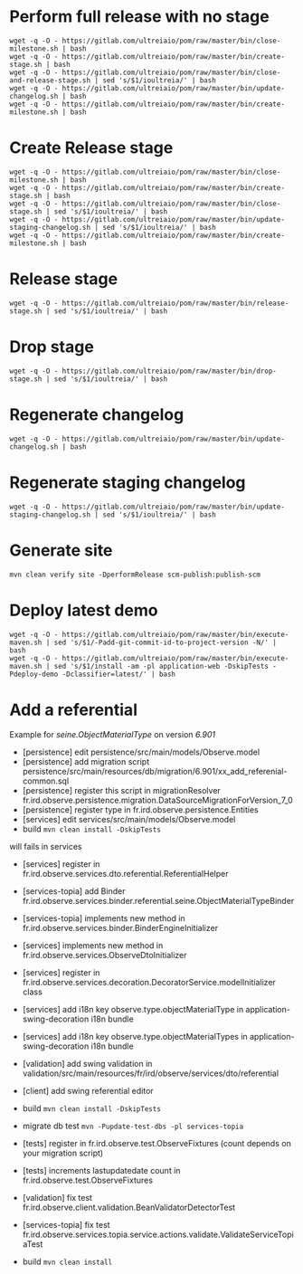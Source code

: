 # Perform full release with no stage

```
wget -q -O - https://gitlab.com/ultreiaio/pom/raw/master/bin/close-milestone.sh | bash
wget -q -O - https://gitlab.com/ultreiaio/pom/raw/master/bin/create-stage.sh | bash
wget -q -O - https://gitlab.com/ultreiaio/pom/raw/master/bin/close-and-release-stage.sh | sed 's/$1/ioultreia/' | bash
wget -q -O - https://gitlab.com/ultreiaio/pom/raw/master/bin/update-changelog.sh | bash
wget -q -O - https://gitlab.com/ultreiaio/pom/raw/master/bin/create-milestone.sh | bash
```

# Create Release stage

```
wget -q -O - https://gitlab.com/ultreiaio/pom/raw/master/bin/close-milestone.sh | bash
wget -q -O - https://gitlab.com/ultreiaio/pom/raw/master/bin/create-stage.sh | bash
wget -q -O - https://gitlab.com/ultreiaio/pom/raw/master/bin/close-stage.sh | sed 's/$1/ioultreia/' | bash
wget -q -O - https://gitlab.com/ultreiaio/pom/raw/master/bin/update-staging-changelog.sh | sed 's/$1/ioultreia/' | bash
wget -q -O - https://gitlab.com/ultreiaio/pom/raw/master/bin/create-milestone.sh | bash
```

# Release stage

``` 
wget -q -O - https://gitlab.com/ultreiaio/pom/raw/master/bin/release-stage.sh | sed 's/$1/ioultreia/' | bash
```

# Drop stage

```
wget -q -O - https://gitlab.com/ultreiaio/pom/raw/master/bin/drop-stage.sh | sed 's/$1/ioultreia/' | bash
```

# Regenerate changelog

``` 
wget -q -O - https://gitlab.com/ultreiaio/pom/raw/master/bin/update-changelog.sh | bash
```

# Regenerate staging changelog

``` 
wget -q -O - https://gitlab.com/ultreiaio/pom/raw/master/bin/update-staging-changelog.sh | sed 's/$1/ioultreia/' | bash
```

# Generate site

``` 
mvn clean verify site -DperformRelease scm-publish:publish-scm
```

# Deploy latest demo

``` 
wget -q -O - https://gitlab.com/ultreiaio/pom/raw/master/bin/execute-maven.sh | sed 's/$1/-Padd-git-commit-id-to-project-version -N/' | bash
wget -q -O - https://gitlab.com/ultreiaio/pom/raw/master/bin/execute-maven.sh | sed 's/$1/install -am -pl application-web -DskipTests -Pdeploy-demo -Dclassifier=latest/' | bash
```


# Add a referential

Example for *seine.ObjectMaterialType* on version *6.901*

* [persistence] edit persistence/src/main/models/Observe.model
* [persistence] add migration script persistence/src/main/resources/db/migration/6.901/xx_add_referenial-common.sql
* [persistence] register this script in migrationResolver fr.ird.observe.persistence.migration.DataSourceMigrationForVersion_7_0
* [persistence] register type in fr.ird.observe.persistence.Entities
* [services] edit services/src/main/models/Observe.model
* build `mvn clean install -DskipTests`

will fails in services

* [services] register in fr.ird.observe.services.dto.referential.ReferentialHelper
* [services-topia] add Binder fr.ird.observe.services.binder.referential.seine.ObjectMaterialTypeBinder
* [services-topia] implements new method in fr.ird.observe.services.binder.BinderEngineInitializer
* [services] implements new method in fr.ird.observe.services.ObserveDtoInitializer
* [services] register in fr.ird.observe.services.decoration.DecoratorService.modelInitializer class
* [services] add i18n key observe.type.objectMaterialType in application-swing-decoration i18n bundle
* [services] add i18n key observe.type.objectMaterialTypes in application-swing-decoration i18n bundle
* [validation] add swing validation in validation/src/main/resources/fr/ird/observe/services/dto/referential
* [client] add swing referential editor

* build `mvn clean install -DskipTests`

* migrate db test `mvn -Pupdate-test-dbs -pl services-topia`
* [tests] register in fr.ird.observe.test.ObserveFixtures (count depends on your migration script)
* [tests] increments lastupdatedate count in fr.ird.observe.test.ObserveFixtures 
* [validation] fix test fr.ird.observe.client.validation.BeanValidatorDetectorTest
* [services-topia] fix test fr.ird.observe.services.topia.service.actions.validate.ValidateServiceTopiaTest
* build `mvn clean install`

